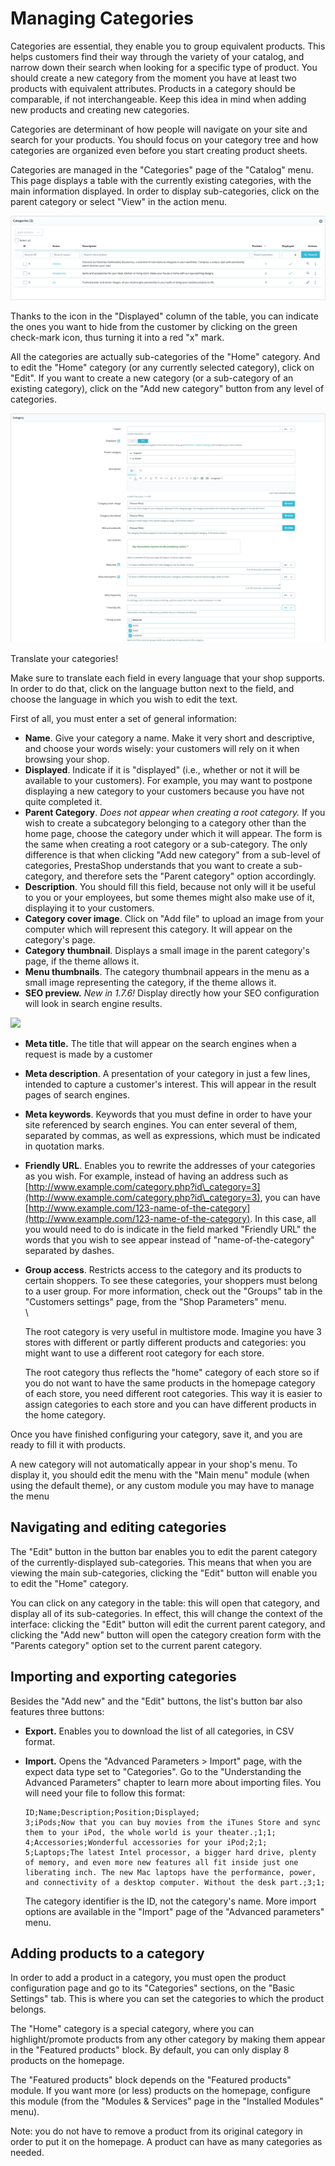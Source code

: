 # Managing Categories

Categories are essential, they enable you to group equivalent products. This helps customers find their way through the variety of your catalog, and narrow down their search when looking for a specific type of product. You should create a new category from the moment you have at least two products with equivalent attributes. Products in a category should be comparable, if not interchangeable. Keep this idea in mind when adding new products and creating new categories.

Categories are determinant of how people will navigate on your site and search for your products. You should focus on your category tree and how categories are organized even before you start creating product sheets.

Categories are managed in the "Categories" page of the "Catalog" menu. This page displays a table with the currently existing categories, with the main information displayed. In order to display sub-categories, click on the parent category or select "View" in the action menu.

![](<../../../.gitbook/assets/64225507 (3) (3) (2).png>)

Thanks to the icon in the "Displayed" column of the table, you can indicate the ones you want to hide from the customer by clicking on the green check-mark icon, thus turning it into a red "x" mark.

All the categories are actually sub-categories of the "Home" category. And to edit the "Home" category (or any currently selected category), click on "Edit". If you want to create a new category (or a sub-category of an existing category), click on the "Add new category" button from any level of categories.

![](<../../../.gitbook/assets/64225508 (3) (3).png>)

Translate your categories!

Make sure to translate each field in every language that your shop supports. In order to do that, click on the language button next to the field, and choose the language in which you wish to edit the text.

First of all, you must enter a set of general information:

* **Name**. Give your category a name. Make it very short and descriptive, and choose your words wisely: your customers will rely on it when browsing your shop.
* **Displayed**. Indicate if it is "displayed" (i.e., whether or not it will be available to your customers). For example, you may want to postpone displaying a new category to your customers because you have not quite completed it.
* **Parent Category**. _Does not appear when creating a root category._ If you wish to create a subcategory belonging to a category other than the home page, choose the category under which it will appear. The form is the same when creating a root category or a sub-category. The only difference is that when clicking "Add new category" from a sub-level of categories, PrestaShop understands that you want to create a sub-category, and therefore sets the "Parent category" option accordingly.
* **Description**. You should fill this field, because not only will it be useful to you or your employees, but some themes might also make use of it, displaying it to your customers.
* **Category cover image**. Click on "Add file" to upload an image from your computer which will represent this category. It will appear on the category's page.
* **Category thumbnail**. Displays a small image in the parent category's page, if the theme allows it.
* **Menu thumbnails**. The category thumbnail appears in the menu as a small image representing the category, if the theme allows it.
* **SEO preview.** _New in 1.7.6!_ Display directly how your SEO configuration will look in search engine results.

![](../../../.gitbook/assets/64225645.gif)

* **Meta title.** The title that will appear on the search engines when a request is made by a customer
* **Meta description**. A presentation of your category in just a few lines, intended to capture a customer's interest. This will appear in the result pages of search engines.
* **Meta keywords**. Keywords that you must define in order to have your site referenced by search engines. You can enter several of them, separated by commas, as well as expressions, which must be indicated in quotation marks.
* **Friendly URL**. Enables you to rewrite the addresses of your categories as you wish. For example, instead of having an address such as [http://www.example.com/category.php?id\_category=3](http://www.example.com/category.php?id\_category=3), you can have [http://www.example.com/123-name-of-the-category](http://www.example.com/123-name-of-the-category). In this case, all you would need to do is indicate in the field marked "Friendly URL" the words that you wish to see appear instead of "name-of-the-category" separated by dashes.
*   **Group access**. Restricts access to the category and its products to certain shoppers. To see these categories, your shoppers must belong to a user group. For more information, check out the "Groups" tab in the "Customers settings" page, from the "Shop Parameters" menu.\
    \


    The root category is very useful in multistore mode. Imagine you have 3 stores with different or partly different products and categories: you might want to use a different root category for each store.

    The root category thus reflects the "home" category of each store so if you do not want to have the same products in the homepage category of each store, you need different root categories. This way it is easier to assign categories to each store and you can have different products in the home category.

Once you have finished configuring your category, save it, and you are ready to fill it with products.

A new category will not automatically appear in your shop's menu. To display it, you should edit the menu with the "Main menu" module (when using the default theme), or any custom module you may have to manage the menu

## Navigating and editing categories <a href="#managingcategories-navigatingandeditingcategories" id="managingcategories-navigatingandeditingcategories"></a>

The "Edit" button in the button bar enables you to edit the parent category of the currently-displayed sub-categories. This means that when you are viewing the main sub-categories, clicking the "Edit" button will enable you to edit the "Home" category.

You can click on any category in the table: this will open that category, and display all of its sub-categories. In effect, this will change the context of the interface: clicking the "Edit" button will edit the current parent category, and clicking the "Add new" button will open the category creation form with the "Parents category" option set to the current parent category.

## Importing and exporting categories <a href="#managingcategories-importingandexportingcategories" id="managingcategories-importingandexportingcategories"></a>

Besides the "Add new" and the "Edit" buttons, the list's button bar also features three buttons:

* **Export.** Enables you to download the list of all categories, in CSV format.
*   **Import.** Opens the "Advanced Parameters > Import" page, with the expect data type set to "Categories". Go to the "Understanding the Advanced Parameters" chapter to learn more about importing files. You will need your file to follow this format:

    ```
    ID;Name;Description;Position;Displayed;
    3;iPods;Now that you can buy movies from the iTunes Store and sync them to your iPod, the whole world is your theater.;1;1;
    4;Accessories;Wonderful accessories for your iPod;2;1;
    5;Laptops;The latest Intel processor, a bigger hard drive, plenty of memory, and even more new features all fit inside just one liberating inch. The new Mac laptops have the performance, power, and connectivity of a desktop computer. Without the desk part.;3;1;
    ```

    The category identifier is the ID, not the category's name. More import options are available in the "Import" page of the "Advanced parameters" menu.

## Adding products to a category <a href="#managingcategories-addingproductstoacategory" id="managingcategories-addingproductstoacategory"></a>

In order to add a product in a category, you must open the product configuration page and go to its "Categories" sections, on the "Basic Settings" tab. This is where you can set the categories to which the product belongs.

The "Home" category is a special category, where you can highlight/promote products from any other category by making them appear in the "Featured products" block. By default, you can only display 8 products on the homepage.

The "Featured products" block depends on the "Featured products" module. If you want more (or less) products on the homepage, configure this module (from the "Modules & Services" page in the "Installed Modules" menu).

Note: you do not have to remove a product from its original category in order to put it on the homepage. A product can have as many categories as needed.
